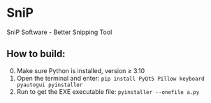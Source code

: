 # SniP
SniP Software - Better Snipping Tool

## How to build:
0. Make sure Python is installed, version ≥ 3.10
1. Open the terminal and enter: `pip install PyQt5 Pillow keyboard pyautogui pyinstaller`
2. Run to get the EXE executable file: `pyinstaller --onefile a.py`


